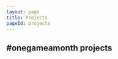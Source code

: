 ```yaml
---
layout: page
title: Projects
pageId: projects
---
```


#onegameamonth projects
--------

<!--
Mollis: [aliquam][github]
Aliquam: [Danaus][CC BY-SA]
License: [NONE][]


[github]: https://localhost/
[CC BY-SA]: http://google.com/
-->
